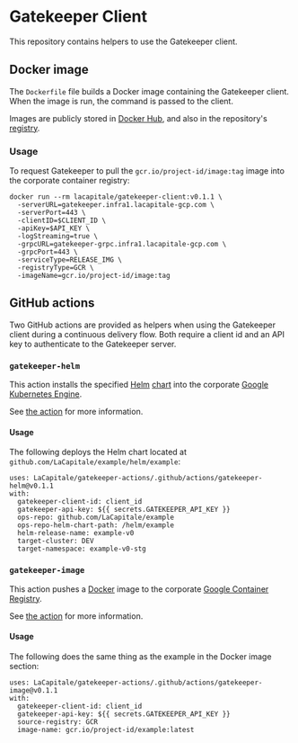 # Gatekeeper Client

This repository contains helpers to use the Gatekeeper client.

## Docker image

The `Dockerfile` file builds a Docker image containing the Gatekeeper client. When the image is run, the command is passed to the client.

Images are publicly stored in [Docker Hub](https://hub.docker.com/r/lacapitale/gatekeeper-client), and also in the repository's [registry](https://github.com/LaCapitale/gatekeeper-actions/packages).

### Usage

To request Gatekeeper to pull the `gcr.io/project-id/image:tag` image into the corporate container registry:

    docker run --rm lacapitale/gatekeeper-client:v0.1.1 \
      -serverURL=gatekeeper.infra1.lacapitale-gcp.com \
      -serverPort=443 \
      -clientID=$CLIENT_ID \
      -apiKey=$API_KEY \
      -logStreaming=true \
      -grpcURL=gatekeeper-grpc.infra1.lacapitale-gcp.com \
      -grpcPort=443 \
      -serviceType=RELEASE_IMG \
      -registryType=GCR \
      -imageName=gcr.io/project-id/image:tag

## GitHub actions

Two GitHub actions are provided as helpers when using the Gatekeeper client during a continuous delivery flow. Both require a client id and an API key to authenticate to the Gatekeeper server.

### `gatekeeper-helm`

This action installs the specified [Helm](https://helm.sh/) [chart](https://helm.sh/docs/topics/charts/) into the corporate [Google Kubernetes Engine](https://cloud.google.com/kubernetes-engine/).

See [the action](./.github/actions/gatekeeper-helm/README.md) for more information.

#### Usage

The following deploys the Helm chart located at `github.com/LaCapitale/example/helm/example`:

    uses: LaCapitale/gatekeeper-actions/.github/actions/gatekeeper-helm@v0.1.1
    with:
      gatekeeper-client-id: client_id
      gatekeeper-api-key: ${{ secrets.GATEKEEPER_API_KEY }}
      ops-repo: github.com/LaCapitale/example
      ops-repo-helm-chart-path: /helm/example
      helm-release-name: example-v0
      target-cluster: DEV
      target-namespace: example-v0-stg

### `gatekeeper-image`

This action pushes a [Docker](https://www.docker.com/) image to the corporate [Google Container Registry](https://cloud.google.com/container-registry/).

See [the action](./.github/actions/gatekeeper-image/README.md) for more information.

#### Usage

The following does the same thing as the example in the Docker image section:

    uses: LaCapitale/gatekeeper-actions/.github/actions/gatekeeper-image@v0.1.1
    with:
      gatekeeper-client-id: client_id
      gatekeeper-api-key: ${{ secrets.GATEKEEPER_API_KEY }}
      source-registry: GCR
      image-name: gcr.io/project-id/example:latest
